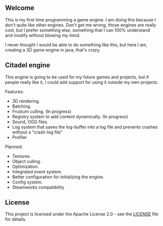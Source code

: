 ## Welcome

This is my first time programming a game engine. I am doing this because I don't quite like other engines. Don't get me wrong, those engines are really cool, but I prefer something else, something that I can 100% understand and modify without blowing my mind.

I never thought I would be able to do something like this, but here I am, creating a 3D game engine in java, that's crazy.

## Citadel engine

This engine is going to be used for my future games and projects, but if people really like it, I could add support for using it outside my own projects.

Features:
- 3D rendering.
- Batching.
- Frustum culling. (In progress)
- Registry system to add content dynamically. (In progress)
- Sound, OGG files.
- Log system that saves the log-buffer into a log file and prevents crashes without a "crash-log file"
- Profiler

Planned:
- Textures.
- Object culling.
- Optimization.
- Integrated event system.
- Better configuration for initializing the engine.
- Config system.
- Steamworks compatibility

## License

This project is licensed under the Apache License 2.0 - see the [LICENSE](LICENSE) file for details.